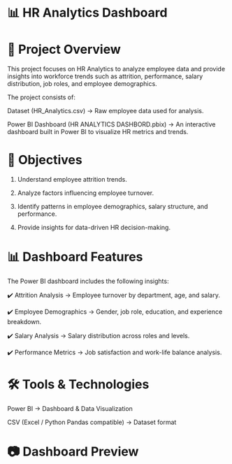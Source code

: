 # 📊 HR Analytics Dashboard

# 📌 Project Overview

This project focuses on HR Analytics to analyze employee data and provide insights into workforce trends such as attrition, performance, salary distribution, job roles, and employee demographics.

The project consists of:

Dataset (HR_Analytics.csv) → Raw employee data used for analysis.

Power BI Dashboard (HR ANALYTICS DASHBORD.pbix) → An interactive dashboard built in Power BI to visualize HR metrics and trends.

# 🎯 Objectives

1. Understand employee attrition trends.

2. Analyze factors influencing employee turnover.

3. Identify patterns in employee demographics, salary structure, and performance.

4. Provide insights for data-driven HR decision-making.

# 📊 Dashboard Features

The Power BI dashboard includes the following insights:

✔️ Attrition Analysis → Employee turnover by department, age, and salary.

✔️ Employee Demographics → Gender, job role, education, and experience breakdown.

✔️ Salary Analysis → Salary distribution across roles and levels.

✔️ Performance Metrics → Job satisfaction and work-life balance analysis.



# 🛠️ Tools & Technologies

Power BI → Dashboard & Data Visualization

CSV (Excel / Python Pandas compatible) → Dataset format

# 📷 Dashboard Preview

